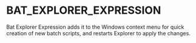 # BAT_EXPLORER_EXPRESSION
Bat Explorer Expression adds it to the Windows context menu for quick creation of new batch scripts, and restarts Explorer to apply the changes.
